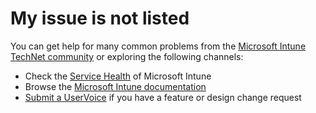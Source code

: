 ﻿<properties 
	pageTitle="My issue is not listed"
	description="My issue is not listed" 
	service="microsoft.intune"
	resource="intune" 
	documentationCenter=""
	authors="mackie1604"
	resourceTags=""
	selfHelpType="resource"
	supportTopicIds=""
	productPesIds=""
	displayOrder=""
	cloudEnvironments="public"
	issueNotListed="true"
 />

# My issue is not listed

You can get help for many common problems from the [Microsoft Intune TechNet community](https://aka.ms/intuneforums) or exploring the following channels:

* Check the [Service Health](https://portal.office.com/AdminPortal/Home#/MessageCenter) of Microsoft Intune<br>
* Browse the [Microsoft Intune documentation](https://docs.microsoft.com/intune/)<br>
* [Submit a UserVoice](https://microsoftintune.uservoice.com/) if you have a feature or design change request